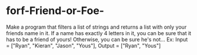 # forf-Friend-or-Foe-
Make a program that filters a list of strings and returns a list with only your friends name in it.  If a name has exactly 4 letters in it, you can be sure that it has to be a friend of yours! Otherwise, you can be sure he's not...  Ex: Input = ["Ryan", "Kieran", "Jason", "Yous"], Output = ["Ryan", "Yous"]
